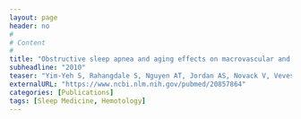 ```yaml
---
layout: page
header: no
#
# Content
#
title: "Obstructive sleep apnea and aging effects on macrovascular and microcirculatory function."
subheadline: "2010"
teaser: "Yim-Yeh S, Rahangdale S, Nguyen AT, Jordan AS, Novack V, Veves A, Malhotra A."
externalURL: "https://www.ncbi.nlm.nih.gov/pubmed/20857864"
categories: [Publications]
tags: [Sleep Medicine, Hemotology]
---
```

